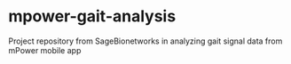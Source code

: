 # mpower-gait-analysis
Project repository from SageBionetworks in analyzing gait signal data from mPower mobile app
